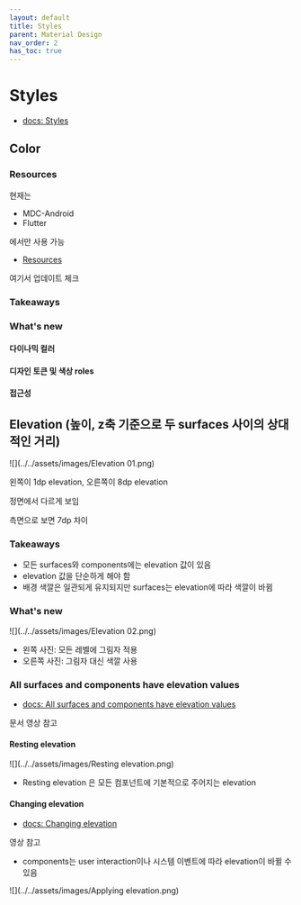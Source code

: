 ```yaml
---
layout: default
title: Styles
parent: Material Design
nav_order: 2
has_toc: true
---
```


# Styles

- [docs: Styles](https://m3.material.io/styles)

## Color

### Resources

현재는

- MDC-Android
- Flutter

에서만 사용 가능

- [Resources](https://m3.material.io/styles/color/overview#4f6a95eb-8f29-431b-8c05-c2de50e5103e)

여기서 업데이트 체크

### Takeaways

### What's new

#### 다이나믹 컬러

#### 디자인 토큰 및 색상 roles

#### 접근성

## Elevation (높이, z축 기준으로 두 surfaces 사이의 상대적인 거리)

![](../../assets/images/Elevation 01.png)


왼쪽이 1dp elevation, 오른쪽이 8dp elevation

정면에서 다르게 보임

측면으로 보면 7dp 차이

### Takeaways

- 모든 surfaces와 components에는 elevation 값이 있음
- elevation 값을 단순하게 해야 함
- 배경 색깔은 일관되게 유지되지만 surfaces는 elevation에 따라 색깔이 바뀜

### What's new

![](../../assets/images/Elevation 02.png)

- 왼쪽 사진: 모든 레벨에 그림자 적용
- 오른쪽 사진: 그림자 대신 색깔 사용

### All surfaces and components have elevation values

- [docs: All surfaces and components have elevation values](https://m3.material.io/styles/elevation/overview#6585e78e-773c-46d2-b7e6-2eea780f7eb5)

문서 영상 참고

#### Resting elevation

![](../../assets/images/Resting elevation.png)

- Resting elevation 은 모든 컴포넌트에 기본적으로 주어지는 elevation

#### Changing elevation

- [docs: Changing elevation](https://m3.material.io/styles/elevation/overview#25a28bbe-1a14-4d98-bef3-cff54215cf09)

영상 참고

- components는 user interaction이나 시스템 이벤트에 따라 elevation이 바뀔 수 있음

![](../../assets/images/Applying elevation.png)



